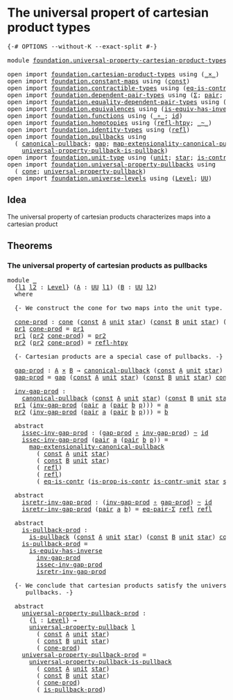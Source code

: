 # The universal propert of cartesian product types

<pre class="Agda"><a id="61" class="Symbol">{-#</a> <a id="65" class="Keyword">OPTIONS</a> <a id="73" class="Pragma">--without-K</a> <a id="85" class="Pragma">--exact-split</a> <a id="99" class="Symbol">#-}</a>

<a id="104" class="Keyword">module</a> <a id="111" href="foundation.universal-property-cartesian-product-types.html" class="Module">foundation.universal-property-cartesian-product-types</a> <a id="165" class="Keyword">where</a>

<a id="172" class="Keyword">open</a> <a id="177" class="Keyword">import</a> <a id="184" href="foundation.cartesian-product-types.html" class="Module">foundation.cartesian-product-types</a> <a id="219" class="Keyword">using</a> <a id="225" class="Symbol">(</a><a id="226" href="foundation-core.cartesian-product-types.html#577" class="Function Operator">_×_</a><a id="229" class="Symbol">)</a>
<a id="231" class="Keyword">open</a> <a id="236" class="Keyword">import</a> <a id="243" href="foundation.constant-maps.html" class="Module">foundation.constant-maps</a> <a id="268" class="Keyword">using</a> <a id="274" class="Symbol">(</a><a id="275" href="foundation-core.constant-maps.html#203" class="Function">const</a><a id="280" class="Symbol">)</a>
<a id="282" class="Keyword">open</a> <a id="287" class="Keyword">import</a> <a id="294" href="foundation.contractible-types.html" class="Module">foundation.contractible-types</a> <a id="324" class="Keyword">using</a> <a id="330" class="Symbol">(</a><a id="331" href="foundation-core.contractible-types.html#1232" class="Function">eq-is-contr</a><a id="342" class="Symbol">;</a> <a id="344" href="foundation-core.contractible-types.html#6546" class="Function">is-prop-is-contr</a><a id="360" class="Symbol">)</a>
<a id="362" class="Keyword">open</a> <a id="367" class="Keyword">import</a> <a id="374" href="foundation.dependent-pair-types.html" class="Module">foundation.dependent-pair-types</a> <a id="406" class="Keyword">using</a> <a id="412" class="Symbol">(</a><a id="413" href="foundation-core.dependent-pair-types.html#502" class="Record">Σ</a><a id="414" class="Symbol">;</a> <a id="416" href="foundation-core.dependent-pair-types.html#575" class="InductiveConstructor">pair</a><a id="420" class="Symbol">;</a> <a id="422" href="foundation-core.dependent-pair-types.html#592" class="Field">pr1</a><a id="425" class="Symbol">;</a> <a id="427" href="foundation-core.dependent-pair-types.html#604" class="Field">pr2</a><a id="430" class="Symbol">)</a>
<a id="432" class="Keyword">open</a> <a id="437" class="Keyword">import</a> <a id="444" href="foundation.equality-dependent-pair-types.html" class="Module">foundation.equality-dependent-pair-types</a> <a id="485" class="Keyword">using</a> <a id="491" class="Symbol">(</a><a id="492" href="foundation.equality-dependent-pair-types.html#1273" class="Function">eq-pair-Σ</a><a id="501" class="Symbol">)</a>
<a id="503" class="Keyword">open</a> <a id="508" class="Keyword">import</a> <a id="515" href="foundation.equivalences.html" class="Module">foundation.equivalences</a> <a id="539" class="Keyword">using</a> <a id="545" class="Symbol">(</a><a id="546" href="foundation-core.equivalences.html#2999" class="Function">is-equiv-has-inverse</a><a id="566" class="Symbol">)</a>
<a id="568" class="Keyword">open</a> <a id="573" class="Keyword">import</a> <a id="580" href="foundation.functions.html" class="Module">foundation.functions</a> <a id="601" class="Keyword">using</a> <a id="607" class="Symbol">(</a><a id="608" href="foundation-core.functions.html#407" class="Function Operator">_∘_</a><a id="611" class="Symbol">;</a> <a id="613" href="foundation-core.functions.html#309" class="Function">id</a><a id="615" class="Symbol">)</a>
<a id="617" class="Keyword">open</a> <a id="622" class="Keyword">import</a> <a id="629" href="foundation.homotopies.html" class="Module">foundation.homotopies</a> <a id="651" class="Keyword">using</a> <a id="657" class="Symbol">(</a><a id="658" href="foundation-core.homotopies.html#632" class="Function">refl-htpy</a><a id="667" class="Symbol">;</a> <a id="669" href="foundation-core.homotopies.html#467" class="Function Operator">_~_</a><a id="672" class="Symbol">)</a>
<a id="674" class="Keyword">open</a> <a id="679" class="Keyword">import</a> <a id="686" href="foundation.identity-types.html" class="Module">foundation.identity-types</a> <a id="712" class="Keyword">using</a> <a id="718" class="Symbol">(</a><a id="719" href="foundation-core.identity-types.html#694" class="InductiveConstructor">refl</a><a id="723" class="Symbol">)</a>
<a id="725" class="Keyword">open</a> <a id="730" class="Keyword">import</a> <a id="737" href="foundation.pullbacks.html" class="Module">foundation.pullbacks</a> <a id="758" class="Keyword">using</a>
  <a id="766" class="Symbol">(</a> <a id="768" href="foundation.pullbacks.html#1457" class="Function">canonical-pullback</a><a id="786" class="Symbol">;</a> <a id="788" href="foundation.pullbacks.html#4818" class="Function">gap</a><a id="791" class="Symbol">;</a> <a id="793" href="foundation.pullbacks.html#4229" class="Function">map-extensionality-canonical-pullback</a><a id="830" class="Symbol">;</a> <a id="832" href="foundation.pullbacks.html#5320" class="Function">is-pullback</a><a id="843" class="Symbol">;</a>
    <a id="849" href="foundation.pullbacks.html#6514" class="Function">universal-property-pullback-is-pullback</a><a id="888" class="Symbol">)</a>
<a id="890" class="Keyword">open</a> <a id="895" class="Keyword">import</a> <a id="902" href="foundation.unit-type.html" class="Module">foundation.unit-type</a> <a id="923" class="Keyword">using</a> <a id="929" class="Symbol">(</a><a id="930" href="foundation.unit-type.html#975" class="Datatype">unit</a><a id="934" class="Symbol">;</a> <a id="936" href="foundation.unit-type.html#999" class="InductiveConstructor">star</a><a id="940" class="Symbol">;</a> <a id="942" href="foundation.unit-type.html#1534" class="Function">is-contr-unit</a><a id="955" class="Symbol">)</a>
<a id="957" class="Keyword">open</a> <a id="962" class="Keyword">import</a> <a id="969" href="foundation.universal-property-pullbacks.html" class="Module">foundation.universal-property-pullbacks</a> <a id="1009" class="Keyword">using</a>
  <a id="1017" class="Symbol">(</a> <a id="1019" href="foundation.universal-property-pullbacks.html#2502" class="Function">cone</a><a id="1023" class="Symbol">;</a> <a id="1025" href="foundation.universal-property-pullbacks.html#3112" class="Function">universal-property-pullback</a><a id="1052" class="Symbol">)</a>
<a id="1054" class="Keyword">open</a> <a id="1059" class="Keyword">import</a> <a id="1066" href="foundation.universe-levels.html" class="Module">foundation.universe-levels</a> <a id="1093" class="Keyword">using</a> <a id="1099" class="Symbol">(</a><a id="1100" href="Agda.Primitive.html#597" class="Postulate">Level</a><a id="1105" class="Symbol">;</a> <a id="1107" href="foundation-core.universe-levels.html#222" class="Primitive">UU</a><a id="1109" class="Symbol">)</a>
</pre>
## Idea

The universal property of cartesian products characterizes maps into a cartesian product

## Theorems

### The universal property of cartesian products as pullbacks

<pre class="Agda"><a id="1299" class="Keyword">module</a> <a id="1306" href="foundation.universal-property-cartesian-product-types.html#1306" class="Module">_</a>
  <a id="1310" class="Symbol">{</a><a id="1311" href="foundation.universal-property-cartesian-product-types.html#1311" class="Bound">l1</a> <a id="1314" href="foundation.universal-property-cartesian-product-types.html#1314" class="Bound">l2</a> <a id="1317" class="Symbol">:</a> <a id="1319" href="Agda.Primitive.html#597" class="Postulate">Level</a><a id="1324" class="Symbol">}</a> <a id="1326" class="Symbol">(</a><a id="1327" href="foundation.universal-property-cartesian-product-types.html#1327" class="Bound">A</a> <a id="1329" class="Symbol">:</a> <a id="1331" href="foundation-core.universe-levels.html#222" class="Primitive">UU</a> <a id="1334" href="foundation.universal-property-cartesian-product-types.html#1311" class="Bound">l1</a><a id="1336" class="Symbol">)</a> <a id="1338" class="Symbol">(</a><a id="1339" href="foundation.universal-property-cartesian-product-types.html#1339" class="Bound">B</a> <a id="1341" class="Symbol">:</a> <a id="1343" href="foundation-core.universe-levels.html#222" class="Primitive">UU</a> <a id="1346" href="foundation.universal-property-cartesian-product-types.html#1314" class="Bound">l2</a><a id="1348" class="Symbol">)</a>
  <a id="1352" class="Keyword">where</a>

  <a id="1361" class="Comment">{- We construct the cone for two maps into the unit type. -}</a>

  <a id="1425" href="foundation.universal-property-cartesian-product-types.html#1425" class="Function">cone-prod</a> <a id="1435" class="Symbol">:</a> <a id="1437" href="foundation.universal-property-pullbacks.html#2502" class="Function">cone</a> <a id="1442" class="Symbol">(</a><a id="1443" href="foundation-core.constant-maps.html#203" class="Function">const</a> <a id="1449" href="foundation.universal-property-cartesian-product-types.html#1327" class="Bound">A</a> <a id="1451" href="foundation.unit-type.html#975" class="Datatype">unit</a> <a id="1456" href="foundation.unit-type.html#999" class="InductiveConstructor">star</a><a id="1460" class="Symbol">)</a> <a id="1462" class="Symbol">(</a><a id="1463" href="foundation-core.constant-maps.html#203" class="Function">const</a> <a id="1469" href="foundation.universal-property-cartesian-product-types.html#1339" class="Bound">B</a> <a id="1471" href="foundation.unit-type.html#975" class="Datatype">unit</a> <a id="1476" href="foundation.unit-type.html#999" class="InductiveConstructor">star</a><a id="1480" class="Symbol">)</a> <a id="1482" class="Symbol">(</a><a id="1483" href="foundation.universal-property-cartesian-product-types.html#1327" class="Bound">A</a> <a id="1485" href="foundation-core.cartesian-product-types.html#577" class="Function Operator">×</a> <a id="1487" href="foundation.universal-property-cartesian-product-types.html#1339" class="Bound">B</a><a id="1488" class="Symbol">)</a>
  <a id="1492" href="foundation-core.dependent-pair-types.html#592" class="Field">pr1</a> <a id="1496" href="foundation.universal-property-cartesian-product-types.html#1425" class="Function">cone-prod</a> <a id="1506" class="Symbol">=</a> <a id="1508" href="foundation-core.dependent-pair-types.html#592" class="Field">pr1</a>
  <a id="1514" href="foundation-core.dependent-pair-types.html#592" class="Field">pr1</a> <a id="1518" class="Symbol">(</a><a id="1519" href="foundation-core.dependent-pair-types.html#604" class="Field">pr2</a> <a id="1523" href="foundation.universal-property-cartesian-product-types.html#1425" class="Function">cone-prod</a><a id="1532" class="Symbol">)</a> <a id="1534" class="Symbol">=</a> <a id="1536" href="foundation-core.dependent-pair-types.html#604" class="Field">pr2</a>
  <a id="1542" href="foundation-core.dependent-pair-types.html#604" class="Field">pr2</a> <a id="1546" class="Symbol">(</a><a id="1547" href="foundation-core.dependent-pair-types.html#604" class="Field">pr2</a> <a id="1551" href="foundation.universal-property-cartesian-product-types.html#1425" class="Function">cone-prod</a><a id="1560" class="Symbol">)</a> <a id="1562" class="Symbol">=</a> <a id="1564" href="foundation-core.homotopies.html#632" class="Function">refl-htpy</a>

  <a id="1577" class="Comment">{- Cartesian products are a special case of pullbacks. -}</a>

  <a id="1638" href="foundation.universal-property-cartesian-product-types.html#1638" class="Function">gap-prod</a> <a id="1647" class="Symbol">:</a> <a id="1649" href="foundation.universal-property-cartesian-product-types.html#1327" class="Bound">A</a> <a id="1651" href="foundation-core.cartesian-product-types.html#577" class="Function Operator">×</a> <a id="1653" href="foundation.universal-property-cartesian-product-types.html#1339" class="Bound">B</a> <a id="1655" class="Symbol">→</a> <a id="1657" href="foundation.pullbacks.html#1457" class="Function">canonical-pullback</a> <a id="1676" class="Symbol">(</a><a id="1677" href="foundation-core.constant-maps.html#203" class="Function">const</a> <a id="1683" href="foundation.universal-property-cartesian-product-types.html#1327" class="Bound">A</a> <a id="1685" href="foundation.unit-type.html#975" class="Datatype">unit</a> <a id="1690" href="foundation.unit-type.html#999" class="InductiveConstructor">star</a><a id="1694" class="Symbol">)</a> <a id="1696" class="Symbol">(</a><a id="1697" href="foundation-core.constant-maps.html#203" class="Function">const</a> <a id="1703" href="foundation.universal-property-cartesian-product-types.html#1339" class="Bound">B</a> <a id="1705" href="foundation.unit-type.html#975" class="Datatype">unit</a> <a id="1710" href="foundation.unit-type.html#999" class="InductiveConstructor">star</a><a id="1714" class="Symbol">)</a>
  <a id="1718" href="foundation.universal-property-cartesian-product-types.html#1638" class="Function">gap-prod</a> <a id="1727" class="Symbol">=</a> <a id="1729" href="foundation.pullbacks.html#4818" class="Function">gap</a> <a id="1733" class="Symbol">(</a><a id="1734" href="foundation-core.constant-maps.html#203" class="Function">const</a> <a id="1740" href="foundation.universal-property-cartesian-product-types.html#1327" class="Bound">A</a> <a id="1742" href="foundation.unit-type.html#975" class="Datatype">unit</a> <a id="1747" href="foundation.unit-type.html#999" class="InductiveConstructor">star</a><a id="1751" class="Symbol">)</a> <a id="1753" class="Symbol">(</a><a id="1754" href="foundation-core.constant-maps.html#203" class="Function">const</a> <a id="1760" href="foundation.universal-property-cartesian-product-types.html#1339" class="Bound">B</a> <a id="1762" href="foundation.unit-type.html#975" class="Datatype">unit</a> <a id="1767" href="foundation.unit-type.html#999" class="InductiveConstructor">star</a><a id="1771" class="Symbol">)</a> <a id="1773" href="foundation.universal-property-cartesian-product-types.html#1425" class="Function">cone-prod</a>

  <a id="1786" href="foundation.universal-property-cartesian-product-types.html#1786" class="Function">inv-gap-prod</a> <a id="1799" class="Symbol">:</a>
    <a id="1805" href="foundation.pullbacks.html#1457" class="Function">canonical-pullback</a> <a id="1824" class="Symbol">(</a><a id="1825" href="foundation-core.constant-maps.html#203" class="Function">const</a> <a id="1831" href="foundation.universal-property-cartesian-product-types.html#1327" class="Bound">A</a> <a id="1833" href="foundation.unit-type.html#975" class="Datatype">unit</a> <a id="1838" href="foundation.unit-type.html#999" class="InductiveConstructor">star</a><a id="1842" class="Symbol">)</a> <a id="1844" class="Symbol">(</a><a id="1845" href="foundation-core.constant-maps.html#203" class="Function">const</a> <a id="1851" href="foundation.universal-property-cartesian-product-types.html#1339" class="Bound">B</a> <a id="1853" href="foundation.unit-type.html#975" class="Datatype">unit</a> <a id="1858" href="foundation.unit-type.html#999" class="InductiveConstructor">star</a><a id="1862" class="Symbol">)</a> <a id="1864" class="Symbol">→</a> <a id="1866" href="foundation.universal-property-cartesian-product-types.html#1327" class="Bound">A</a> <a id="1868" href="foundation-core.cartesian-product-types.html#577" class="Function Operator">×</a> <a id="1870" href="foundation.universal-property-cartesian-product-types.html#1339" class="Bound">B</a>
  <a id="1874" href="foundation-core.dependent-pair-types.html#592" class="Field">pr1</a> <a id="1878" class="Symbol">(</a><a id="1879" href="foundation.universal-property-cartesian-product-types.html#1786" class="Function">inv-gap-prod</a> <a id="1892" class="Symbol">(</a><a id="1893" href="foundation-core.dependent-pair-types.html#575" class="InductiveConstructor">pair</a> <a id="1898" href="foundation.universal-property-cartesian-product-types.html#1898" class="Bound">a</a> <a id="1900" class="Symbol">(</a><a id="1901" href="foundation-core.dependent-pair-types.html#575" class="InductiveConstructor">pair</a> <a id="1906" href="foundation.universal-property-cartesian-product-types.html#1906" class="Bound">b</a> <a id="1908" href="foundation.universal-property-cartesian-product-types.html#1908" class="Bound">p</a><a id="1909" class="Symbol">)))</a> <a id="1913" class="Symbol">=</a> <a id="1915" href="foundation.universal-property-cartesian-product-types.html#1898" class="Bound">a</a>
  <a id="1919" href="foundation-core.dependent-pair-types.html#604" class="Field">pr2</a> <a id="1923" class="Symbol">(</a><a id="1924" href="foundation.universal-property-cartesian-product-types.html#1786" class="Function">inv-gap-prod</a> <a id="1937" class="Symbol">(</a><a id="1938" href="foundation-core.dependent-pair-types.html#575" class="InductiveConstructor">pair</a> <a id="1943" href="foundation.universal-property-cartesian-product-types.html#1943" class="Bound">a</a> <a id="1945" class="Symbol">(</a><a id="1946" href="foundation-core.dependent-pair-types.html#575" class="InductiveConstructor">pair</a> <a id="1951" href="foundation.universal-property-cartesian-product-types.html#1951" class="Bound">b</a> <a id="1953" href="foundation.universal-property-cartesian-product-types.html#1953" class="Bound">p</a><a id="1954" class="Symbol">)))</a> <a id="1958" class="Symbol">=</a> <a id="1960" href="foundation.universal-property-cartesian-product-types.html#1951" class="Bound">b</a>

  <a id="1965" class="Keyword">abstract</a>
    <a id="1978" href="foundation.universal-property-cartesian-product-types.html#1978" class="Function">issec-inv-gap-prod</a> <a id="1997" class="Symbol">:</a> <a id="1999" class="Symbol">(</a><a id="2000" href="foundation.universal-property-cartesian-product-types.html#1638" class="Function">gap-prod</a> <a id="2009" href="foundation-core.functions.html#407" class="Function Operator">∘</a> <a id="2011" href="foundation.universal-property-cartesian-product-types.html#1786" class="Function">inv-gap-prod</a><a id="2023" class="Symbol">)</a> <a id="2025" href="foundation-core.homotopies.html#467" class="Function Operator">~</a> <a id="2027" href="foundation-core.functions.html#309" class="Function">id</a>
    <a id="2034" href="foundation.universal-property-cartesian-product-types.html#1978" class="Function">issec-inv-gap-prod</a> <a id="2053" class="Symbol">(</a><a id="2054" href="foundation-core.dependent-pair-types.html#575" class="InductiveConstructor">pair</a> <a id="2059" href="foundation.universal-property-cartesian-product-types.html#2059" class="Bound">a</a> <a id="2061" class="Symbol">(</a><a id="2062" href="foundation-core.dependent-pair-types.html#575" class="InductiveConstructor">pair</a> <a id="2067" href="foundation.universal-property-cartesian-product-types.html#2067" class="Bound">b</a> <a id="2069" href="foundation.universal-property-cartesian-product-types.html#2069" class="Bound">p</a><a id="2070" class="Symbol">))</a> <a id="2073" class="Symbol">=</a>
      <a id="2081" href="foundation.pullbacks.html#4229" class="Function">map-extensionality-canonical-pullback</a>
        <a id="2127" class="Symbol">(</a> <a id="2129" href="foundation-core.constant-maps.html#203" class="Function">const</a> <a id="2135" href="foundation.universal-property-cartesian-product-types.html#1327" class="Bound">A</a> <a id="2137" href="foundation.unit-type.html#975" class="Datatype">unit</a> <a id="2142" href="foundation.unit-type.html#999" class="InductiveConstructor">star</a><a id="2146" class="Symbol">)</a>
        <a id="2156" class="Symbol">(</a> <a id="2158" href="foundation-core.constant-maps.html#203" class="Function">const</a> <a id="2164" href="foundation.universal-property-cartesian-product-types.html#1339" class="Bound">B</a> <a id="2166" href="foundation.unit-type.html#975" class="Datatype">unit</a> <a id="2171" href="foundation.unit-type.html#999" class="InductiveConstructor">star</a><a id="2175" class="Symbol">)</a>
        <a id="2185" class="Symbol">(</a> <a id="2187" href="foundation-core.identity-types.html#694" class="InductiveConstructor">refl</a><a id="2191" class="Symbol">)</a>
        <a id="2201" class="Symbol">(</a> <a id="2203" href="foundation-core.identity-types.html#694" class="InductiveConstructor">refl</a><a id="2207" class="Symbol">)</a>
        <a id="2217" class="Symbol">(</a> <a id="2219" href="foundation-core.contractible-types.html#1232" class="Function">eq-is-contr</a> <a id="2231" class="Symbol">(</a><a id="2232" href="foundation-core.contractible-types.html#6546" class="Function">is-prop-is-contr</a> <a id="2249" href="foundation.unit-type.html#1534" class="Function">is-contr-unit</a> <a id="2263" href="foundation.unit-type.html#999" class="InductiveConstructor">star</a> <a id="2268" href="foundation.unit-type.html#999" class="InductiveConstructor">star</a><a id="2272" class="Symbol">))</a>

  <a id="2278" class="Keyword">abstract</a>
    <a id="2291" href="foundation.universal-property-cartesian-product-types.html#2291" class="Function">isretr-inv-gap-prod</a> <a id="2311" class="Symbol">:</a> <a id="2313" class="Symbol">(</a><a id="2314" href="foundation.universal-property-cartesian-product-types.html#1786" class="Function">inv-gap-prod</a> <a id="2327" href="foundation-core.functions.html#407" class="Function Operator">∘</a> <a id="2329" href="foundation.universal-property-cartesian-product-types.html#1638" class="Function">gap-prod</a><a id="2337" class="Symbol">)</a> <a id="2339" href="foundation-core.homotopies.html#467" class="Function Operator">~</a> <a id="2341" href="foundation-core.functions.html#309" class="Function">id</a>
    <a id="2348" href="foundation.universal-property-cartesian-product-types.html#2291" class="Function">isretr-inv-gap-prod</a> <a id="2368" class="Symbol">(</a><a id="2369" href="foundation-core.dependent-pair-types.html#575" class="InductiveConstructor">pair</a> <a id="2374" href="foundation.universal-property-cartesian-product-types.html#2374" class="Bound">a</a> <a id="2376" href="foundation.universal-property-cartesian-product-types.html#2376" class="Bound">b</a><a id="2377" class="Symbol">)</a> <a id="2379" class="Symbol">=</a> <a id="2381" href="foundation.equality-dependent-pair-types.html#1273" class="Function">eq-pair-Σ</a> <a id="2391" href="foundation-core.identity-types.html#694" class="InductiveConstructor">refl</a> <a id="2396" href="foundation-core.identity-types.html#694" class="InductiveConstructor">refl</a>

  <a id="2404" class="Keyword">abstract</a>
    <a id="2417" href="foundation.universal-property-cartesian-product-types.html#2417" class="Function">is-pullback-prod</a> <a id="2434" class="Symbol">:</a>
      <a id="2442" href="foundation.pullbacks.html#5320" class="Function">is-pullback</a> <a id="2454" class="Symbol">(</a><a id="2455" href="foundation-core.constant-maps.html#203" class="Function">const</a> <a id="2461" href="foundation.universal-property-cartesian-product-types.html#1327" class="Bound">A</a> <a id="2463" href="foundation.unit-type.html#975" class="Datatype">unit</a> <a id="2468" href="foundation.unit-type.html#999" class="InductiveConstructor">star</a><a id="2472" class="Symbol">)</a> <a id="2474" class="Symbol">(</a><a id="2475" href="foundation-core.constant-maps.html#203" class="Function">const</a> <a id="2481" href="foundation.universal-property-cartesian-product-types.html#1339" class="Bound">B</a> <a id="2483" href="foundation.unit-type.html#975" class="Datatype">unit</a> <a id="2488" href="foundation.unit-type.html#999" class="InductiveConstructor">star</a><a id="2492" class="Symbol">)</a> <a id="2494" href="foundation.universal-property-cartesian-product-types.html#1425" class="Function">cone-prod</a>
    <a id="2508" href="foundation.universal-property-cartesian-product-types.html#2417" class="Function">is-pullback-prod</a> <a id="2525" class="Symbol">=</a>
      <a id="2533" href="foundation-core.equivalences.html#2999" class="Function">is-equiv-has-inverse</a>
        <a id="2562" href="foundation.universal-property-cartesian-product-types.html#1786" class="Function">inv-gap-prod</a>
        <a id="2583" href="foundation.universal-property-cartesian-product-types.html#1978" class="Function">issec-inv-gap-prod</a>
        <a id="2610" href="foundation.universal-property-cartesian-product-types.html#2291" class="Function">isretr-inv-gap-prod</a>

  <a id="2633" class="Comment">{- We conclude that cartesian products satisfy the universal property of 
     pullbacks. -}</a>

  <a id="2729" class="Keyword">abstract</a>
    <a id="2742" href="foundation.universal-property-cartesian-product-types.html#2742" class="Function">universal-property-pullback-prod</a> <a id="2775" class="Symbol">:</a>
      <a id="2783" class="Symbol">{</a><a id="2784" href="foundation.universal-property-cartesian-product-types.html#2784" class="Bound">l</a> <a id="2786" class="Symbol">:</a> <a id="2788" href="Agda.Primitive.html#597" class="Postulate">Level</a><a id="2793" class="Symbol">}</a> <a id="2795" class="Symbol">→</a>
      <a id="2803" href="foundation.universal-property-pullbacks.html#3112" class="Function">universal-property-pullback</a> <a id="2831" href="foundation.universal-property-cartesian-product-types.html#2784" class="Bound">l</a>
        <a id="2841" class="Symbol">(</a> <a id="2843" href="foundation-core.constant-maps.html#203" class="Function">const</a> <a id="2849" href="foundation.universal-property-cartesian-product-types.html#1327" class="Bound">A</a> <a id="2851" href="foundation.unit-type.html#975" class="Datatype">unit</a> <a id="2856" href="foundation.unit-type.html#999" class="InductiveConstructor">star</a><a id="2860" class="Symbol">)</a>
        <a id="2870" class="Symbol">(</a> <a id="2872" href="foundation-core.constant-maps.html#203" class="Function">const</a> <a id="2878" href="foundation.universal-property-cartesian-product-types.html#1339" class="Bound">B</a> <a id="2880" href="foundation.unit-type.html#975" class="Datatype">unit</a> <a id="2885" href="foundation.unit-type.html#999" class="InductiveConstructor">star</a><a id="2889" class="Symbol">)</a>
        <a id="2899" class="Symbol">(</a> <a id="2901" href="foundation.universal-property-cartesian-product-types.html#1425" class="Function">cone-prod</a><a id="2910" class="Symbol">)</a>
    <a id="2916" href="foundation.universal-property-cartesian-product-types.html#2742" class="Function">universal-property-pullback-prod</a> <a id="2949" class="Symbol">=</a>
      <a id="2957" href="foundation.pullbacks.html#6514" class="Function">universal-property-pullback-is-pullback</a>
        <a id="3005" class="Symbol">(</a> <a id="3007" href="foundation-core.constant-maps.html#203" class="Function">const</a> <a id="3013" href="foundation.universal-property-cartesian-product-types.html#1327" class="Bound">A</a> <a id="3015" href="foundation.unit-type.html#975" class="Datatype">unit</a> <a id="3020" href="foundation.unit-type.html#999" class="InductiveConstructor">star</a><a id="3024" class="Symbol">)</a>
        <a id="3034" class="Symbol">(</a> <a id="3036" href="foundation-core.constant-maps.html#203" class="Function">const</a> <a id="3042" href="foundation.universal-property-cartesian-product-types.html#1339" class="Bound">B</a> <a id="3044" href="foundation.unit-type.html#975" class="Datatype">unit</a> <a id="3049" href="foundation.unit-type.html#999" class="InductiveConstructor">star</a><a id="3053" class="Symbol">)</a>
        <a id="3063" class="Symbol">(</a> <a id="3065" href="foundation.universal-property-cartesian-product-types.html#1425" class="Function">cone-prod</a><a id="3074" class="Symbol">)</a>
        <a id="3084" class="Symbol">(</a> <a id="3086" href="foundation.universal-property-cartesian-product-types.html#2417" class="Function">is-pullback-prod</a><a id="3102" class="Symbol">)</a>
</pre>